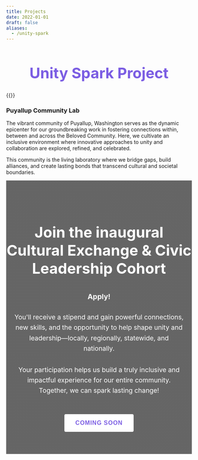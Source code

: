```yaml
---
title: Projects
date: 2022-01-01
draft: false
aliases:
  - /unity-spark
---
```


<h1 style="color: #7b5de3; text-align: center; font-weight: 700; font-size: clamp(24px, 5vw, 40px); margin-top: clamp(30px, 8vw, 60px);">Unity Spark Project</h1>

<section>
<div class="about-us-panel">
<div class="about-us-image-panel">
{{<responsive-figure src="puyallup-bridge.jpg" alt="Puyallup Community Lab - Bridge over water with Mount Rainier in background">}}
</div>

<div class="about-us-text-panel">
<h3 style="color: var(--color-contrast-4);">Puyallup Community Lab</h3>

<p style="color: var(--color-contrast-3);">The vibrant community of Puyallup, Washington serves as the dynamic epicenter for our groundbreaking work in fostering connections within, between and across the Beloved Community. Here, we cultivate an inclusive environment where innovative approaches to unity and collaboration are explored, refined, and celebrated.</p>

<p style="color: var(--color-contrast-3);">This community is the living laboratory where we bridge gaps, build alliances, and create lasting bonds that transcend cultural and societal boundaries.</p>
</div>
</div>
</section>


<section style="background: linear-gradient(rgba(0,0,0,0.6), rgba(0,0,0,0.6)), url('register-background.jpg'); background-size: cover; background-position: center; padding: 60px 0; text-align: center; color: white;">
  <h2 style="text-align: center; color: #fff; font-size: 2.5rem; font-weight: bold; margin-bottom: 40px;">Join the inaugural Cultural Exchange & Civic Leadership Cohort</h2>
  <div style="margin: 20px 0;">
    <strong style="font-size: 1.2rem; color: #fff;">Apply!</strong>
  </div>
  <div style="max-width: 800px; margin: 0 auto; padding: 0 20px;">
    <p style="font-size: 1.1rem; line-height: 1.6; margin: 30px auto; max-width: 600px; color: #fff;">You'll receive a stipend and gain powerful connections, new skills, and the opportunity to help shape unity and leadership—locally, regionally, statewide, and nationally.</p>
    <p style="font-size: 1.1rem; line-height: 1.6; margin: 30px auto; color: #fff;">Your participation helps us build a truly inclusive and impactful experience for our entire community. Together, we can spark lasting change!</p>
    <button style="background: white; color: #7b5de3; border: none; padding: 15px 30px; font-size: 16px; font-weight: 600; text-transform: uppercase; letter-spacing: 1px; border-radius: 4px; cursor: pointer; margin-top: 20px;">Coming Soon</button>
  </div>
</section>
